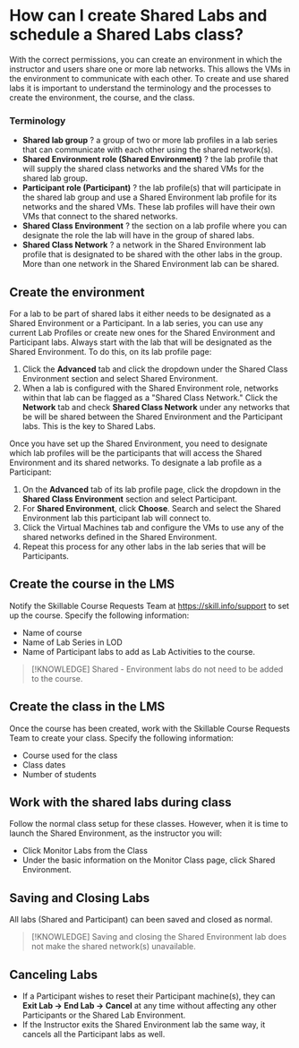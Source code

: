 # How can I create Shared Labs and schedule a Shared Labs class?

With the correct permissions, you can create an environment in which the instructor and users share one or more lab networks. This allows the VMs in the environment to communicate with each other. To create and use shared labs it is important to understand the terminology and the processes to create the environment, the course, and the class.

### Terminology

- **Shared lab group** ? a group of two or more lab profiles in a lab series that can communicate with each other using the shared network(s).
- **Shared Environment role (Shared Environment)** ? the lab profile that will supply the shared class networks and the shared VMs for the shared lab group.
- **Participant role (Participant)** ? the lab profile(s) that will participate in the shared lab group and use a Shared Environment lab profile for its networks and the shared VMs. These lab profiles will have their own VMs that connect to the shared networks.
- **Shared Class Environment** ? the section on a lab profile where you can designate the role the lab will have in the group of shared labs.
- **Shared Class Network** ? a network in the Shared Environment lab profile that is designated to be shared with the other labs in the group. More than one network in the Shared Environment lab can be shared.

## Create the environment

For a lab to be part of shared labs it either needs to be designated as a Shared Environment or a Participant. In a lab series, you can use any current Lab Profiles or create new ones for the Shared Environment and Participant labs. Always start with the lab that will be designated as the Shared Environment. To do this, on its lab profile page:

1. Click the **Advanced** tab and click the dropdown under the Shared Class Environment section and select Shared Environment.
1. When a lab is configured with the Shared Environment role, networks within that lab can be flagged as a "Shared Class Network." Click the **Network** tab and check **Shared Class Network** under any networks that be will be shared between the Shared Environment and the Participant labs. This is the key to Shared Labs.

Once you have set up the Shared Environment, you need to designate which lab profiles will be the participants that will access the Shared Environment and its shared networks. To designate a lab profile as a Participant:

1. On the **Advanced** tab of its lab profile page, click the dropdown in the **Shared Class Environment** section and select Participant.
1. For **Shared Environment**, click **Choose**. Search and select the Shared Environment lab this participant lab will connect to.
1. Click the Virtual Machines tab and configure the VMs to use any of the shared networks defined in the Shared Environment.
1. Repeat this process for any other labs in the lab series that will be Participants.

## Create the course in the LMS

Notify the Skillable Course Requests Team at https://skill.info/support to set up the course. Specify the following information:

- Name of course
- Name of Lab Series in LOD
- Name of Participant labs to add as Lab Activities to the course.

>[!KNOWLEDGE] Shared - Environment labs do not need to be added to the course.

## Create the class in the LMS

 Once the course has been created, work with the Skillable Course Requests Team to create your class. Specify the following information:

- Course used for the class
- Class dates
- Number of students

## Work with the shared labs during class

Follow the normal class setup for these classes. However, when it is time to launch the Shared Environment, as the instructor you will:

- Click Monitor Labs from the Class
- Under the basic information on the Monitor Class page, click Shared Environment.

## Saving and Closing Labs

All labs (Shared and Participant) can been saved and closed as normal. 

>[!KNOWLEDGE] Saving and closing the Shared Environment lab does not make the shared network(s) unavailable.

## Canceling Labs

- If a Participant wishes to reset their Participant machine(s), they can **Exit Lab -> End Lab -> Cancel** at any time without affecting any other Participants or the Shared Lab Environment.
- If the Instructor exits the Shared Environment lab the same way, it cancels all the Participant labs as well.
